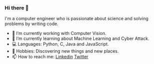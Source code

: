 ### Hi there 👋

I'm a computer engineer who is passionate about science and solving problems by writing code.

- 🔭 I’m currently working with Computer Vision.
- 🌱 I’m currently learning about Machine Learning and Cyber Attack.
- 💻 Languages: Python, C, Java and JavaScript.
- 🌌 Hobbies: Discovering new things and new places.
- 📫 How to reach me: [Linkedin](https://www.linkedin.com/in/mariliafernandez/) [Twitter](https://twitter.com/marilia_fz)

